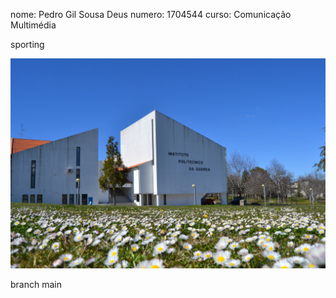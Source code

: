 nome: Pedro Gil Sousa Deus 
numero: 1704544
curso: Comunicação Multimédia

sporting

![alt text](./imagens/ipg.jpg)

branch main
